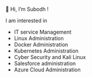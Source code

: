 👋 Hi, I’m Subodh !

I am interested in

- IT service Management
- Linux Administration
- Docker Administration
- Kubernetes Administration
- Cyber Security and Kali Linux
- Salesforce administration
- Azure Cloud Administration
